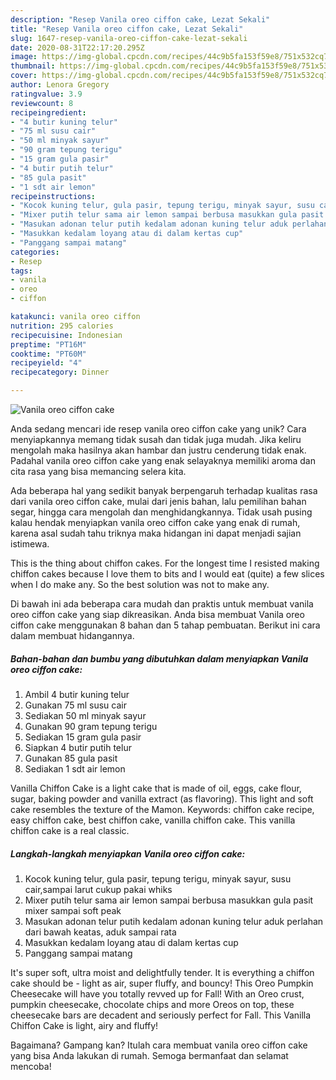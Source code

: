 ```yaml
---
description: "Resep Vanila oreo ciffon cake, Lezat Sekali"
title: "Resep Vanila oreo ciffon cake, Lezat Sekali"
slug: 1647-resep-vanila-oreo-ciffon-cake-lezat-sekali
date: 2020-08-31T22:17:20.295Z
image: https://img-global.cpcdn.com/recipes/44c9b5fa153f59e8/751x532cq70/vanila-oreo-ciffon-cake-foto-resep-utama.jpg
thumbnail: https://img-global.cpcdn.com/recipes/44c9b5fa153f59e8/751x532cq70/vanila-oreo-ciffon-cake-foto-resep-utama.jpg
cover: https://img-global.cpcdn.com/recipes/44c9b5fa153f59e8/751x532cq70/vanila-oreo-ciffon-cake-foto-resep-utama.jpg
author: Lenora Gregory
ratingvalue: 3.9
reviewcount: 8
recipeingredient:
- "4 butir kuning telur"
- "75 ml susu cair"
- "50 ml minyak sayur"
- "90 gram tepung terigu"
- "15 gram gula pasir"
- "4 butir putih telur"
- "85 gula pasit"
- "1 sdt air lemon"
recipeinstructions:
- "Kocok kuning telur, gula pasir, tepung terigu, minyak sayur, susu cair,sampai larut cukup pakai whiks"
- "Mixer putih telur sama air lemon sampai berbusa masukkan gula pasit mixer sampai soft peak"
- "Masukan adonan telur putih kedalam adonan kuning telur aduk perlahan dari bawah keatas, aduk sampai rata"
- "Masukkan kedalam loyang atau di dalam kertas cup"
- "Panggang sampai matang"
categories:
- Resep
tags:
- vanila
- oreo
- ciffon

katakunci: vanila oreo ciffon 
nutrition: 295 calories
recipecuisine: Indonesian
preptime: "PT16M"
cooktime: "PT60M"
recipeyield: "4"
recipecategory: Dinner

---
```



![Vanila oreo ciffon cake](https://img-global.cpcdn.com/recipes/44c9b5fa153f59e8/751x532cq70/vanila-oreo-ciffon-cake-foto-resep-utama.jpg)

Anda sedang mencari ide resep vanila oreo ciffon cake yang unik? Cara menyiapkannya memang tidak susah dan tidak juga mudah. Jika keliru mengolah maka hasilnya akan hambar dan justru cenderung tidak enak. Padahal vanila oreo ciffon cake yang enak selayaknya memiliki aroma dan cita rasa yang bisa memancing selera kita.

Ada beberapa hal yang sedikit banyak berpengaruh terhadap kualitas rasa dari vanila oreo ciffon cake, mulai dari jenis bahan, lalu pemilihan bahan segar, hingga cara mengolah dan menghidangkannya. Tidak usah pusing kalau hendak menyiapkan vanila oreo ciffon cake yang enak di rumah, karena asal sudah tahu triknya maka hidangan ini dapat menjadi sajian istimewa.

This is the thing about chiffon cakes. For the longest time I resisted making chiffon cakes because I love them to bits and I would eat (quite) a few slices when I do make any. So the best solution was not to make any.


Di bawah ini ada beberapa cara mudah dan praktis untuk membuat vanila oreo ciffon cake yang siap dikreasikan. Anda bisa membuat Vanila oreo ciffon cake menggunakan 8 bahan dan 5 tahap pembuatan. Berikut ini cara dalam membuat hidangannya.

<!--inarticleads1-->

##### Bahan-bahan dan bumbu yang dibutuhkan dalam menyiapkan Vanila oreo ciffon cake:

1. Ambil 4 butir kuning telur
1. Gunakan 75 ml susu cair
1. Sediakan 50 ml minyak sayur
1. Gunakan 90 gram tepung terigu
1. Sediakan 15 gram gula pasir
1. Siapkan 4 butir putih telur
1. Gunakan 85 gula pasit
1. Sediakan 1 sdt air lemon


Vanilla Chiffon Cake is a light cake that is made of oil, eggs, cake flour, sugar, baking powder and vanilla extract (as flavoring). This light and soft cake resembles the texture of the Mamon. Keywords: chiffon cake recipe, easy chiffon cake, best chiffon cake, vanilla chiffon cake. This vanilla chiffon cake is a real classic. 

<!--inarticleads2-->

##### Langkah-langkah menyiapkan Vanila oreo ciffon cake:

1. Kocok kuning telur, gula pasir, tepung terigu, minyak sayur, susu cair,sampai larut cukup pakai whiks
1. Mixer putih telur sama air lemon sampai berbusa masukkan gula pasit mixer sampai soft peak
1. Masukan adonan telur putih kedalam adonan kuning telur aduk perlahan dari bawah keatas, aduk sampai rata
1. Masukkan kedalam loyang atau di dalam kertas cup
1. Panggang sampai matang


It&#39;s super soft, ultra moist and delightfully tender. It is everything a chiffon cake should be - light as air, super fluffy, and bouncy! This Oreo Pumpkin Cheesecake will have you totally revved up for Fall! With an Oreo crust, pumpkin cheesecake, chocolate chips and more Oreos on top, these cheesecake bars are decadent and seriously perfect for Fall. This Vanilla Chiffon Cake is light, airy and fluffy! 

Bagaimana? Gampang kan? Itulah cara membuat vanila oreo ciffon cake yang bisa Anda lakukan di rumah. Semoga bermanfaat dan selamat mencoba!
